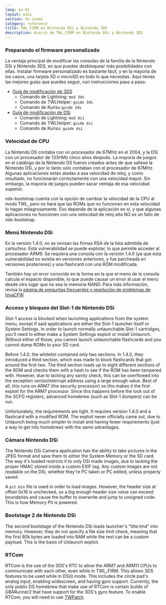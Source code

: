 ```yaml
---
lang: es-ES
layout: wiki
section: ds-index
category: reference
title: TWL_FIRM en Nintendo DSi y Nintendo 3DS
description: Acerca de TWL_FIRM en Nintendo DSi y Nintendo 3DS
---
```


### Preparando el firmware personalizado
La ventaja principal de modificar las consolas de la familia de la Nintendo DSi y Nintendo 3DS, es que puedes desbloquear más posibilidades con ellas. Instalar firmware personalizado es bastante fácil, y en la mayoría de los casos, una tarjeta SD o microSD es todo lo que necesitas. Aquí tienes las mejores guías que puedes seguir, con instrucciones paso a paso:

- [Guía de modificación de 3DS](https://3ds.hacks.guide)
    - Comando de Lightning: `mod 3ds`
    - Comando de TWLHelper: `guide 3ds`
    - Comando de Kurisu `guide 3ds`
- [Guía de modificación de DSi](https://dsi.cfw.guide)
    - Comando de Lightning: `mod dsi`
    - Comando de TWLHelper: `guide dsi`
    - Comando de Kurisu: `guide dsi`

### Velocidad de CPU
La Nintendo DS contaba con un procesador de 67MHz en el 2004, y la DSi con un procesador de 133HMz cinco años después. La mayoría de juegos en el catálogo de la Nintendo DS fueron creados antes de que saliese la Nintendo DSi, y por lo tanto solo contaban con el procesador de 67MHz. Algunas aplicaciones están atadas a esa velocidad de reloj, y como resultado, no funcionarán correctamente con una velocidad mayot. Sin embargo, la mayoría de juegos pueden sacar ventaja de esa velocidad superior.

nds-bootstrap cuenta con la opción de cambiar la velocidad de la CPU al modo TWL, pero no hará que las ROMs que no funcionen en esta velocidad lo hagan milagrosamente. Eso depende de la aplicación en sí, y que algunas aplicaciones no funcionen con una velocidad de reloj alta NO es un fallo de nds-bootstrap.

### Menú Nintendo DSi
En la versión 1.4.0, no se revisan las firmas RSA de la lista admitida de cartuchos. Esta vulnerabilidad se puede explotar, lo que permite acceder al procesador ARM9. Se requiera una consola con la versión 1.4.0 (ya que esta vulnerabilidad no existía en versiones anteriores, y fue parcheada en versiones posteriores) y una flashcard con una ROM modificada.

También hay un error conocido en la forma en la que el menú de la consola calcula el espacio disponible, lo que puede causar un error al usar el menú desde otro lugar que no sea la memoria NAND. Para más información, revisa la [página de preguntas frecuentes y resolución de problemas de hiyaCFW](../hiyacfw/faq#the-free-space-bug).

### Acceso y bloqueo del Slot-1 de Nintendo DSi
Slot-1 access is blocked when launching applications from the system menu, except if said applications are either the Slot-1 launcher itself or System Settings. In order to launch normally unlaunchable Slot-1 cartridges, you'll need to either make a System Settings exploit or install Unlaunch. Without either of those, you cannot launch unlaunchable flashcards and you cannot dump ROMs to your SD card.

Before 1.4.0, the whitelist contained only two sections. In 1.4.0, they introduced a third section, which was made to block flashcards that got around the first two. The third section loads up to eight different sections of the ROM and checks them with a hash to see if the ROM has been tampered with. However, due to lacking any sanity check, this can be overflowed into the exception vector/interrupt address using a large enough value. Best of all, this runs on ARM7 (the security processor) so this makes it the first exploit for the ARM7 processor. Since this happens before the lock out of the SCFG registers, advanced homebrew (such as Slot-1 dumpers) can be run.

Unfortunately, the requirements are tight. It requires version 1.4.0 and a flashcard with a modified ROM. The exploit never officially came out, due to Unlaunch being much simpler to install and having fewer requirements (just a way to get into homebrew) with the same advantages.

### Cámara Nintendo DSi
The Nintendo DSi Camera application has the ability to take pictures in the JPEG format and save them to either the System Memory or the SD card. The way it's loaded restricts it to only DSi made images, due to lacking the proper HMAC stored inside a custom EXIF tag. Any custom images are not readable on the DSi, whether they're PC taken or PC edited, unless properly saved.

A `pit.bin` file is used in order to load images. However, the header size at offset 0x16 is unchecked, so a big enough header size value can exceed boundaries and cause the buffer to overwrite and jump to unsigned code. This is how Memory Pit is powered.

### Bootstage 2 de Nintendo DSi
The second bootstage of the Nintendo DSi loads launcher's "title.tmd" into memory. However, they do not specify a file size limit check, meaning that the first 80k bytes are loaded into RAM while the rest can be a custom payload. This is the basis of Unlaunch exploit.

### RTCom
RTCom is the use of the 3DS's RTC to allow the ARM7 and ARM11 CPUs to communicate with each other, even while in TWL_FIRM. This allows 3DS features to be used while in DS(i) mode. This includes the circle pad's analog input, enabling widescreen, and having gyro support. Currently, the only public DS homebrew that make use of RTCom is certain builds of GBARunner2 that have support for the 3DS's gyro feature. To enable RTCom, you will need to use [TWPatch](https://gbatemp.net/threads/542694/).
